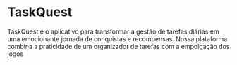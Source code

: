 # TaskQuest
TaskQuest é o aplicativo para transformar a gestão de tarefas diárias em uma emocionante jornada de conquistas e recompensas. Nossa plataforma combina a praticidade de um organizador de tarefas com a empolgação dos jogos
